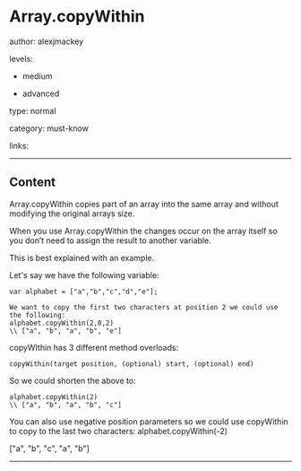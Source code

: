 # Array.copyWithin
author: alexjmackey

levels:

  - medium

  - advanced

type: normal

category: must-know

links:

---
## Content

Array.copyWithin copies part of an array into the same array and without modifying the original arrays size.
 
When you use Array.copyWithin the changes occur on the array itself so you don’t need to assign the result to another variable.

This is best explained with an example.

Let's say we have the following variable:
```
var alphabet = ["a","b","c","d","e"];

We want to copy the first two characters at position 2 we could use the following:
alphabet.copyWithin(2,0,2)
\\ ["a", "b", "a", "b", "e"]
```

copyWIthin has 3 different method overloads:

```
copyWithin(target position, (optional) start, (optional) end)
```

So we could shorten the above to:

```
alphabet.copyWithin(2)
\\ ["a", "b", "a", "b", "c"]
```

You can also use negative position parameters so we could use copyWithin to copy to the last two characters:
alphabet.copyWithin(-2)

["a", "b", "c", "a", "b"]


---